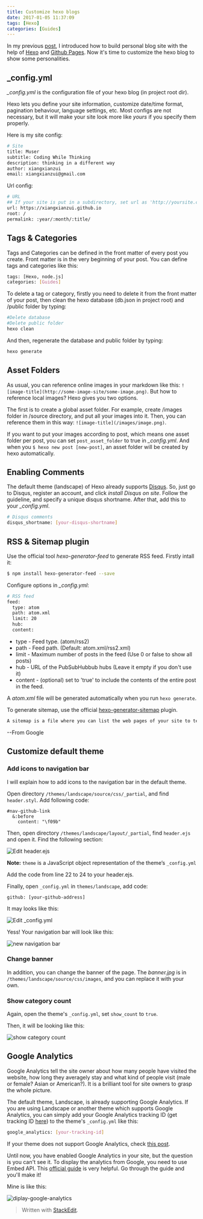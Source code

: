 ```yaml
---
title: Customize hexo blogs
date: 2017-01-05 11:37:09
tags: [Hexo]
categories: [Guides]
---
```


In my previous [post](https://xiangxianzui.github.io/2017/01/Build-blogs-with-Hexo/), I introduced how to build personal blog site with the help of [Hexo](https://hexo.io) and [Github Pages](https://pages.github.com/). Now it's time to customize the hexo blog to show some personalities.

## _config.yml

*_config.yml* is the configuration file of your hexo blog (in project root dir).

Hexo lets you define your site information, customize date/time format, pagination behaviour, language settings, etc. Most configs are not necessary, but it will make your site look more like *yours* if you specify them properly.

Here is my site config:

``` bash
# Site
title: Muser
subtitle: Coding While Thinking
description: thinking in a different way
author: xiangxianzui
email: xiangxianzui@gmail.com
```

Url config: 

``` bash
# URL
## If your site is put in a subdirectory, set url as 'http://yoursite.com/child' and root as '/child/'
url: https://xiangxianzui.github.io
root: /
permalink: :year/:month/:title/
```

## Tags & Categories

Tags and Categories can be defined in the front matter of every post you create. Front matter is in the very beginning of your post. You can define tags and categories like this:

``` bash
tags: [Hexo, node.js]
categories: [Guides]
```

To delete a tag or category, firstly you need to delete it from the front matter of your post, then clean the hexo database (db.json in project root) and /public folder by typing:

``` bash
#Delete database
#Delete public folder
hexo clean
```

And then, regenerate the database and public folder by typing:

``` bash
hexo generate
```


## Asset Folders

As usual, you can reference online images in your markdown like this: `![image-title](http://some-image-site/some-image.png)`. But how to reference local images? Hexo gives you two options.

The first is to create a global asset folder. For example, create /images folder in /source directory, and put all your images into it. Then, you can reference them in this way: `![image-title](/images/image.png)`.

If you want to put your images according to post, which means one asset folder per post, you can set `post_asset_folder` to true in *_config.yml*. And when you `$ hexo new post [new-post]`, an asset folder will be created by hexo automatically.

## Enabling Comments

The default theme (landscape) of Hexo already supports [Disqus](https://disqus.com/). So, just go to Disqus, register an account, and click *install Disqus on site*. Follow the guideline, and specify a unique disqus shortname. After that, add this to your *_config.yml*.

``` bash
# Disqus comments
disqus_shortname: [your-disqus-shortname]
```

## RSS & Sitemap plugin

Use the official tool *hexo-generator-feed* to generate RSS feed. Firstly intall it:

``` bash
$ npm install hexo-generator-feed --save
```

Configure options in *_config.yml*:

``` bash
# RSS feed
feed:
  type: atom
  path: atom.xml
  limit: 20
  hub:
  content:
```

 - type - Feed type. (atom/rss2)
 - path - Feed path. (Default: atom.xml/rss2.xml)
 - limit - Maximum number of posts in the feed (Use 0 or false to show
   all posts)
 - hub - URL of the PubSubHubbub hubs (Leave it empty if you don't use
   it)
 - content - (optional) set to 'true' to include the contents of the
   entire post in the feed.

A *atom.xml* file will be generated automatically when you run `hexo generate`.

To generate sitemap, use the official [hexo-generator-sitemap](https://github.com/hexojs/hexo-generator-sitemap) plugin. 

``` bash
A sitemap is a file where you can list the web pages of your site to tell Google and other search engines about the organization of your site content. Search engine web crawlers like Googlebot read this file to more intelligently crawl your site.
```
--From Google

## Customize default theme

### Add icons to navigation bar

I will explain how to add icons to the navigation bar in the default theme.

Open directory `/themes/landscape/source/css/_partial`, and find `header.styl`. Add following code:

```
#nav-github-link
  &:before
    content: "\f09b"
```

Then, open directory `/themes/landscape/layout/_partial`, find `header.ejs` and open it. Find the following section:

![Edit header.ejs](hexo-1.png)

**Note:** `theme` is a JavaScript object representation of the theme’s `_config.yml` 

Add the code from line 22 to 24 to your header.ejs.

Finally, open `_config.yml` in `themes/landscape`, add code:

```
github: [your-github-address]
```

It may looks like this:

![Edit _config.yml](hexo-2.png)

Yess! Your navigation bar will look like this:

![new navigation bar](hexo-3.png)

### Change banner

In addition, you can change the banner of the page. The *banner.jpg* is in `/themes/landscape/source/css/images`, and you can replace it with your own.

### Show category count

Again, open the theme's `_config.yml`, set `show_count` to `true`.

Then, it will be looking like this:

![show category count](hexo-4.png)

## Google Analytics

Google Analytics tell the site owner about how many people have visited the website, how long they averagely stay and what kind of people visit (male or female? Asian or American?). It is a brilliant tool for site owners to grasp the whole picture.

The default theme, Landscape, is already supporting Google Analytics. If you are using Landscape or another theme which supports Google Analytics,  you can simply add your Google Analytics tracking ID (get tracking ID [here](https://support.google.com/analytics/answer/1008080?hl=en)) to the theme's `_config.yml` like this:

``` bash
google_analytics: [your-tracking-id]
```

If your theme does not support Google Analytics, check [this post](http://www.codeblocq.com/2015/12/Add-Google-Analytics-to-your-hexo-blog/).

Until now, you have enabled Google Analytics in your site, but the question is you can't see it. To display the analytics from Google, you need to use Embed API. This [official guide](https://developers.google.com/analytics/devguides/reporting/embed/v1/getting-started) is very helpful. Go through the guide and you'll make it!

Mine is like this:

![diplay-google-analytics](hexo-5.png)

> Written with [StackEdit](https://stackedit.io/).